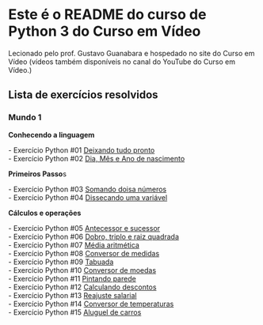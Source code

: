 <h1><strong>Este é o README do curso de Python 3 do Curso em Vídeo</strong></h1>
<p>
  Lecionado pelo prof. Gustavo Guanabara e hospedado no site do Curso em Vídeo (vídeos também disponíveis no canal do YouTube do Curso em Vídeo.)
</p>

<h2>
<strong>Lista de exercícios resolvidos</strong>
</h2>

<h3><strong>Mundo 1</strong></h3>

<p><strong>Conhecendo a linguagem</strong></p>
- Exercício Python #01 <a href="https://github.com/MontaltoMa/Python_Curso_em_video/blob/main/Mundo1/Conhecendo%20a%20linguagem/desafio1.py">Deixando tudo pronto</a>
<br>
- Exercício Python #02 <a href="https://github.com/MontaltoMa/Python_Curso_em_video/blob/main/Mundo1/Conhecendo%20a%20linguagem/desafio2.py">Dia, Mês e Ano de nascimento</a>
<p></p>

<p><strong>Primeiros Passo</strong>s</p>
- Exercício Python #03 <a href="https://github.com/MontaltoMa/Python_Curso_em_video/blob/main/Mundo1/Conhecendo%20a%20linguagem/desafio3.py">Somando doisa números</a>
<br>
- Exercício Python #04 <a href="https://github.com/MontaltoMa/Python_Curso_em_video/blob/main/Mundo1/Primeiros%20passos/desafio2.py">Dissecando uma variável</a>
<p></p>

<p><strong>Cálculos e operações</strong></p>
- Exercício Python #05 <a href="https://github.com/MontaltoMa/Python_Curso_em_video/blob/main/Mundo1/Calculos%20e%20operacoes/desafio2.py">Antecessor e sucessor</a>
<br>
- Exercício Python #06 <a href="https://github.com/MontaltoMa/Python_Curso_em_video/blob/main/Mundo1/Calculos%20e%20operacoes/desafio3.py">Dobro, triplo e raiz quadrada</a>
<br>
- Exercício Python #07 <a href="https://github.com/MontaltoMa/Python_Curso_em_video/blob/main/Mundo1/Calculos%20e%20operacoes/desafio4.py">Média aritmética</a>
<br>
- Exercício Python #08 <a href="https://github.com/MontaltoMa/Python_Curso_em_video/blob/main/Mundo1/Calculos%20e%20operacoes/desafio.5.py">Conversor de medidas</a>
<br>
- Exercício Python #09 <a href="https://github.com/MontaltoMa/Python_Curso_em_video/blob/main/Mundo1/Calculos%20e%20operacoes/desafio6.py">Tabuada</a>
<br>
- Exercício Python #10 <a href="https://github.com/MontaltoMa/Python_Curso_em_video/blob/main/Mundo1/Calculos%20e%20operacoes/desafio7.py">Conversor de moedas</a>
<br>
- Exercício Python #11 <a href="https://github.com/MontaltoMa/Python_Curso_em_video/blob/main/Mundo1/Calculos%20e%20operacoes/desafio8.py">Pintando parede</a>
<br>
- Exercício Python #12 <a href="https://github.com/MontaltoMa/Python_Curso_em_video/blob/main/Mundo1/Calculos%20e%20operacoes/desafio9.py">Calculando descontos</a>
<br>
- Exercício Python #13 <a href="https://github.com/MontaltoMa/Python_Curso_em_video/blob/main/Mundo1/Calculos%20e%20operacoes/desafio10.py">Reajuste salarial</a>
<br>
- Exercício Python #14 <a href="https://github.com/MontaltoMa/Python_Curso_em_video/blob/main/Mundo1/Calculos%20e%20operacoes/desafio11.py">Conversor de temperaturas</a>
<br>
- Exercício Python #15 <a href="https://github.com/MontaltoMa/Python_Curso_em_video/blob/main/Mundo1/Calculos%20e%20operacoes/desafio12.py">Aluguel de carros</a>
